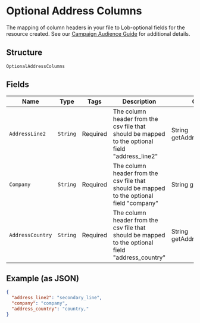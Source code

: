 
# Optional Address Columns

The mapping of column headers in your file to Lob-optional fields for the resource created. See our <a href="https://help.lob.com/print-and-mail/building-a-mail-strategy/campaign-or-triggered-sends/campaign-audience-guide#optional-columns-3" target="_blank">Campaign Audience Guide</a> for additional details.

## Structure

`OptionalAddressColumns`

## Fields

| Name | Type | Tags | Description | Getter | Setter |
|  --- | --- | --- | --- | --- | --- |
| `AddressLine2` | `String` | Required | The column header from the csv file that should be mapped to the optional field "address_line2" | String getAddressLine2() | setAddressLine2(String addressLine2) |
| `Company` | `String` | Required | The column header from the csv file that should be mapped to the optional field "company" | String getCompany() | setCompany(String company) |
| `AddressCountry` | `String` | Required | The column header from the csv file that should be mapped to the optional field "address_country" | String getAddressCountry() | setAddressCountry(String addressCountry) |

## Example (as JSON)

```json
{
  "address_line2": "secondary_line",
  "company": "company",
  "address_country": "country,"
}
```


